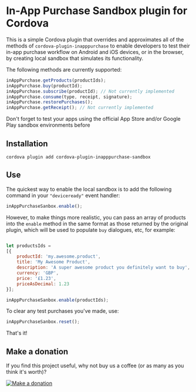 In-App Purchase Sandbox plugin for Cordova
==========================================

This is a simple Cordova plugin that overrides and approximates all of the methods of `cordova-plugin-inapppurchase` to enable developers to test their in-app purchase workflow on Android and iOS devices, or in the browser, by creating local sandbox that simulates its functionality.

The following methods are currently supported:

```javascript
inAppPurchase.getProducts(productIds);
inAppPurchase.buy(productId);
inAppPurchase.subscribe(productId); // Not currently implemented
inAppPurchase.consume(type, receipt, signature);
inAppPurchase.restorePurchases();
inAppPurchase.getReceipt(); // Not currently implemented
```

Don't forget to test your apps using the official App Store and/or Google Play sandbox environments before 

Installation
------------

```
cordova plugin add cordova-plugin-inapppurchase-sandbox
```

Use
---

The quickest way to enable the local sandbox is to add the following command in your `"deviceready"` event handler:

```javascript
inAppPurchaseSanbox.enable();
```

However, to make things more realistic, you can pass an array of products into the `enable` method in the same format as those returned by the original plugin, which will be used to populate `buy` dialogues, etc, for example:

```javascript

let productsIds =
[{
	productId: 'my.awesome.product',
	title: 'My Awesome Product',
	description: 'A super awesome product you definitely want to buy',
	currency: 'GBP',
	price: '£1.23',
	priceAsDecimal: 1.23
}];

inAppPurchaseSanbox.enable(productIds);
```

To clear any test purchases you've made, use:

```javascript
inAppPurchaseSanbox.reset();
```

That's it!

Make a donation
---------------

If you find this project useful, why not buy us a coffee (or as many as you think it's worth)?

[![Make a donation](https://www.paypalobjects.com/en_US/GB/i/btn/btn_donateCC_LG.gif)](http://bit.ly/2JsLDDE)
